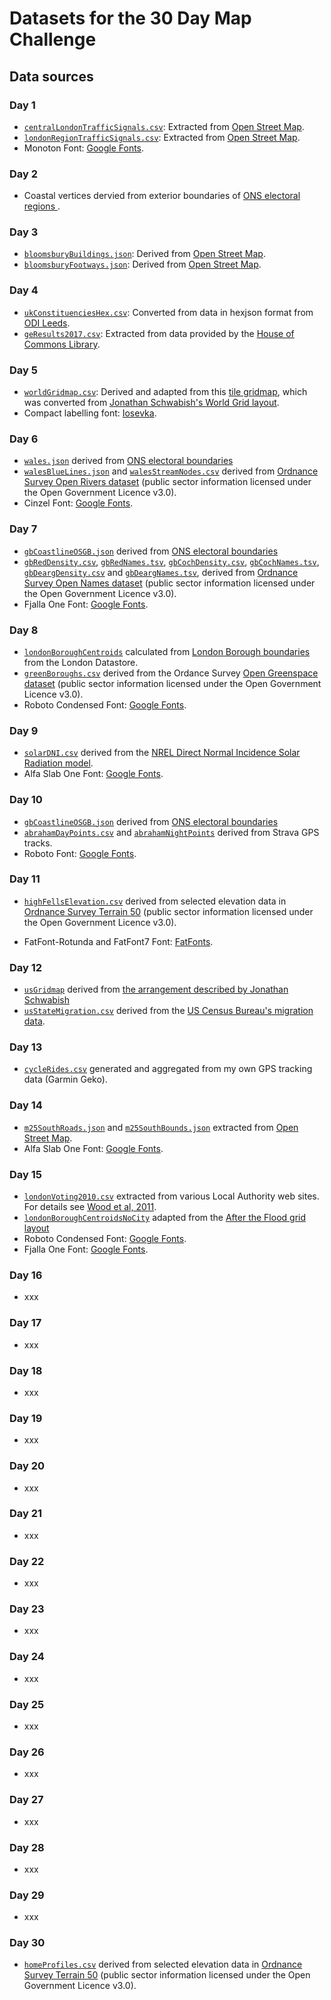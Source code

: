 # Datasets for the 30 Day Map Challenge

## Data sources

### Day 1

- [`centralLondonTrafficSignals.csv`](centralLondonTrafficSignals.csv): Extracted from [Open Street Map](https://www.openstreetmap.org/search?query=london#map=11/51.5077/-0.1274).
- [`londonRegionTrafficSignals.csv`](londonRegionTrafficSignals.csv): Extracted from [Open Street Map](https://www.openstreetmap.org/search?query=london#map=11/51.5077/-0.1274).
- Monoton Font: [Google Fonts](https://fonts.google.com/specimen/Monoton).

### Day 2

- Coastal vertices dervied from exterior boundaries of [ONS electoral regions ](https://geoportal.statistics.gov.uk/datasets/european-electoral-regions-december-2016-full-clipped-boundaries-in-great-britain).

### Day 3

- [`bloomsburyBuildings.json`](bloomsburyBuildings.json): Derived from [Open Street Map](https://www.openstreetmap.org/search?query=london#map=11/51.5077/-0.1274).
- [`bloomsburyFootways.json`](bloomsburyFootways.json): Derived from [Open Street Map](https://www.openstreetmap.org/search?query=london#map=11/51.5077/-0.1274).

### Day 4

- [`ukConstituenciesHex.csv`](ukConstituenciesHex.csv): Converted from data in hexjson format from [ODI Leeds](https://odileeds.org/projects/hexmaps/constituencies/).
- [`geResults2017.csv`](geResults2017.csv): Extracted from data provided by the [House of Commons Library](https://researchbriefings.parliament.uk/ResearchBriefing/Summary/CBP-7979).

### Day 5

- [`worldGridmap.csv`](worldGridmap.csv): Derived and adapted from this [tile gridmap](https://github.com/mustafasaifee42/Tile-Grid-Map), which was converted from [Jonathan Schwabish's World Grid layout](https://policyviz.com/2017/10/12/the-world-tile-grid-map/).
- Compact labelling font: [Iosevka](https://github.com/be5invis/Iosevka).

### Day 6

- [`wales.json`](wales.json) derived from [ONS electoral boundaries](https://geoportal.statistics.gov.uk/datasets/european-electoral-regions-december-2016-full-clipped-boundaries-in-great-britain)
- [`walesBlueLines.json`](walesBlueLines.json) and [`walesStreamNodes.csv`](walesStreamNodes.csv) derived from [Ordnance Survey Open Rivers dataset](https://www.ordnancesurvey.co.uk/opendatadownload/products.html#OPRVRS) (public sector information licensed under the Open Government Licence v3.0).
- Cinzel Font: [Google Fonts](https://fonts.google.com/specimen/Cinzel).

### Day 7

- [`gbCoastlineOSGB.json`](gbCoastlineOSGB.json) derived from [ONS electoral boundaries](https://geoportal.statistics.gov.uk/datasets/european-electoral-regions-december-2016-full-clipped-boundaries-in-great-britain)
- [`gbRedDensity.csv`](gbRedDensity.csv), [`gbRedNames.tsv`](gbRedNames.tsv), [`gbCochDensity.csv`](gbCochDensity.csv), [`gbCochNames.tsv`](gbCochNames.tsv), [`gbDeargDensity.csv`](gbDeargDensity.csv) and [`gbDeargNames.tsv`](gbDeargNames.tsv), derived from [Ordnance Survey Open Names dataset](https://www.ordnancesurvey.co.uk/opendatadownload/products.html#OPNAME) (public sector information licensed under the Open Government Licence v3.0).
- Fjalla One Font: [Google Fonts](https://fonts.google.com/specimen/Fjalla+One).

### Day 8

- [`londonBoroughCentroids`](londonBoroughCentroids) calculated from [London Borough boundaries](https://data.london.gov.uk/dataset/statistical-gis-boundary-files-london) from the London Datastore.
- [`greenBoroughs.csv`](greenBoroughs.csv) derived from the Ordance Survey [Open Greenspace dataset](https://www.ordnancesurvey.co.uk/opendatadownload/products.html#OPGRSP) (public sector information licensed under the Open Government Licence v3.0).
- Roboto Condensed Font: [Google Fonts](https://fonts.google.com/specimen/Roboto+Condensed).

### Day 9

- [`solarDNI.csv`](solarDNI.csv) derived from the [NREL Direct Normal Incidence Solar Radiation model](https://www.nrel.gov/gis/data-solar.html).
- Alfa Slab One Font: [Google Fonts](https://fonts.google.com/specimen/Alfa+Slab+One).

### Day 10

- [`gbCoastlineOSGB.json`](gbCoastlineOSGB.json) derived from [ONS electoral boundaries](https://geoportal.statistics.gov.uk/datasets/european-electoral-regions-december-2016-full-clipped-boundaries-in-great-britain)
- [`abrahamDayPoints.csv`](abrahamDayPoints.csv) and [`abrahamNightPoints`](abrahamNightPoints.csv) derived from Strava GPS tracks.
- Roboto Font: [Google Fonts](https://fonts.google.com/specimen/Roboto).

### Day 11

- [`highFellsElevation.csv`](highFellsElevation.csv) derived from selected elevation data in [Ordnance Survey Terrain 50](https://www.ordnancesurvey.co.uk/opendatadownload/products.html#TERR50) (public sector information licensed under the Open Government Licence v3.0).

- FatFont-Rotunda and FatFont7 Font: [FatFonts](http://fatfonts.org).

### Day 12

- [`usGridmap`](usGridmap) derived from [the arrangement described by Jonathan Schwabish](https://policyviz.com/2016/04/13/tile-grid-maps-in-excel/)
- [`usStateMigration.csv`](usStateMigration.csv) derived from the [US Census Bureau's migration data](https://www.census.gov/data/tables/time-series/demo/geographic-mobility/state-to-state-migration.html).

### Day 13

- [`cycleRides.csv`](cycleRides.csv) generated and aggregated from my own GPS tracking data (Garmin Geko).

### Day 14

- [`m25SouthRoads.json`](m25SouthRoads.json) and [`m25SouthBounds.json`](m25SouthBounds.json) extracted from [Open Street Map](https://www.openstreetmap.org/search?query=london#map=11/51.5077/-0.1274).
- Alfa Slab One Font: [Google Fonts](https://fonts.google.com/specimen/Alfa+Slab+One).

### Day 15

- [`londonVoting2010.csv`](londonVoting2010.csv) extracted from various Local Authority web sites. For details see [Wood et al, 2011](https://openaccess.city.ac.uk/436/).
- [`londonBoroughCentroidsNoCity`](londonBoroughCentroidsNoCity) adapted from the [After the Flood grid layout](https://aftertheflood.com/journal/we-created-a-new-data-service-to-benefit-citizens-for-future-cities-catapult/)
- Roboto Condensed Font: [Google Fonts](https://fonts.google.com/specimen/Roboto+Condensed).
- Fjalla One Font: [Google Fonts](https://fonts.google.com/specimen/Fjalla+One).

### Day 16

- xxx

### Day 17

- xxx

### Day 18

- xxx

### Day 19

- xxx

### Day 20

- xxx

### Day 21

- xxx

### Day 22

- xxx

### Day 23

- xxx

### Day 24

- xxx

### Day 25

- xxx

### Day 26

- xxx

### Day 27

- xxx

### Day 28

- xxx

### Day 29

- xxx

### Day 30

- [`homeProfiles.csv`](homeProfiles.csv) derived from selected elevation data in [Ordnance Survey Terrain 50](https://www.ordnancesurvey.co.uk/opendatadownload/products.html#TERR50) (public sector information licensed under the Open Government Licence v3.0).
